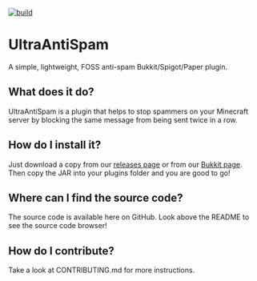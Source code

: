 [![build](https://github.com/Red050911/UltraAntiSpam/actions/workflows/build.yml/badge.svg)](https://github.com/Red050911/UltraAntiSpam/actions/workflows/build.yml)
# UltraAntiSpam
A simple, lightweight, FOSS anti-spam Bukkit/Spigot/Paper plugin.
## What does it do?
UltraAntiSpam is a plugin that helps to stop spammers on your Minecraft server by blocking the same message from being sent twice in a row.
## How do I install it?
Just download a copy from our [releases page](https://github.com/Red050911/UltraAntiSpam/releases) or from our [Bukkit page](https://dev.bukkit.org/projects/ultraantispam). Then copy the JAR into your plugins folder and you are good to go!
## Where can I find the source code?
The source code is available here on GitHub. Look above the README to see the source code browser!
## How do I contribute?
Take a look at CONTRIBUTING.md for more instructions.
